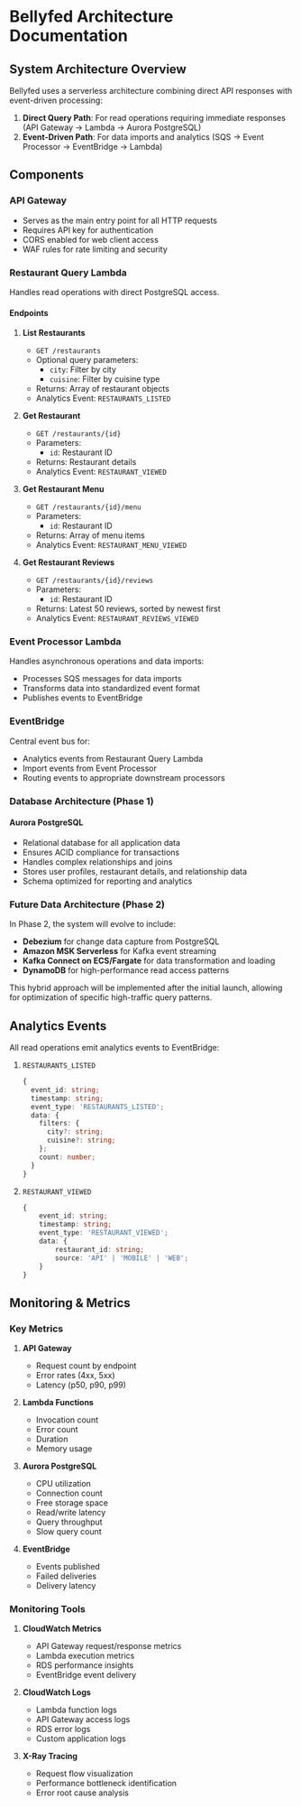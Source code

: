 # Bellyfed Architecture Documentation

## System Architecture Overview

Bellyfed uses a serverless architecture combining direct API responses with event-driven processing:

1. **Direct Query Path**: For read operations requiring immediate responses (API Gateway → Lambda → Aurora PostgreSQL)
2. **Event-Driven Path**: For data imports and analytics (SQS → Event Processor → EventBridge → Lambda)

## Components

### API Gateway

- Serves as the main entry point for all HTTP requests
- Requires API key for authentication
- CORS enabled for web client access
- WAF rules for rate limiting and security

### Restaurant Query Lambda

Handles read operations with direct PostgreSQL access.

#### Endpoints

1. **List Restaurants**

    - `GET /restaurants`
    - Optional query parameters:
        - `city`: Filter by city
        - `cuisine`: Filter by cuisine type
    - Returns: Array of restaurant objects
    - Analytics Event: `RESTAURANTS_LISTED`

2. **Get Restaurant**

    - `GET /restaurants/{id}`
    - Parameters:
        - `id`: Restaurant ID
    - Returns: Restaurant details
    - Analytics Event: `RESTAURANT_VIEWED`

3. **Get Restaurant Menu**

    - `GET /restaurants/{id}/menu`
    - Parameters:
        - `id`: Restaurant ID
    - Returns: Array of menu items
    - Analytics Event: `RESTAURANT_MENU_VIEWED`

4. **Get Restaurant Reviews**
    - `GET /restaurants/{id}/reviews`
    - Parameters:
        - `id`: Restaurant ID
    - Returns: Latest 50 reviews, sorted by newest first
    - Analytics Event: `RESTAURANT_REVIEWS_VIEWED`

### Event Processor Lambda

Handles asynchronous operations and data imports:

- Processes SQS messages for data imports
- Transforms data into standardized event format
- Publishes events to EventBridge

### EventBridge

Central event bus for:

- Analytics events from Restaurant Query Lambda
- Import events from Event Processor
- Routing events to appropriate downstream processors

### Database Architecture (Phase 1)

#### Aurora PostgreSQL

- Relational database for all application data
- Ensures ACID compliance for transactions
- Handles complex relationships and joins
- Stores user profiles, restaurant details, and relationship data
- Schema optimized for reporting and analytics

### Future Data Architecture (Phase 2)

In Phase 2, the system will evolve to include:

- **Debezium** for change data capture from PostgreSQL
- **Amazon MSK Serverless** for Kafka event streaming
- **Kafka Connect on ECS/Fargate** for data transformation and loading
- **DynamoDB** for high-performance read access patterns

This hybrid approach will be implemented after the initial launch, allowing for optimization of specific high-traffic query patterns.

## Analytics Events

All read operations emit analytics events to EventBridge:

1. `RESTAURANTS_LISTED`

    ```typescript
    {
      event_id: string;
      timestamp: string;
      event_type: 'RESTAURANTS_LISTED';
      data: {
        filters: {
          city?: string;
          cuisine?: string;
        };
        count: number;
      }
    }
    ```

2. `RESTAURANT_VIEWED`
    ```typescript
    {
        event_id: string;
        timestamp: string;
        event_type: 'RESTAURANT_VIEWED';
        data: {
            restaurant_id: string;
            source: 'API' | 'MOBILE' | 'WEB';
        }
    }
    ```

## Monitoring & Metrics

### Key Metrics

1. **API Gateway**

    - Request count by endpoint
    - Error rates (4xx, 5xx)
    - Latency (p50, p90, p99)

2. **Lambda Functions**

    - Invocation count
    - Error count
    - Duration
    - Memory usage

3. **Aurora PostgreSQL**

    - CPU utilization
    - Connection count
    - Free storage space
    - Read/write latency
    - Query throughput
    - Slow query count

4. **EventBridge**
    - Events published
    - Failed deliveries
    - Delivery latency

### Monitoring Tools

1. **CloudWatch Metrics**

    - API Gateway request/response metrics
    - Lambda execution metrics
    - RDS performance insights
    - EventBridge event delivery

2. **CloudWatch Logs**

    - Lambda function logs
    - API Gateway access logs
    - RDS error logs
    - Custom application logs

3. **X-Ray Tracing**
    - Request flow visualization
    - Performance bottleneck identification
    - Error root cause analysis
